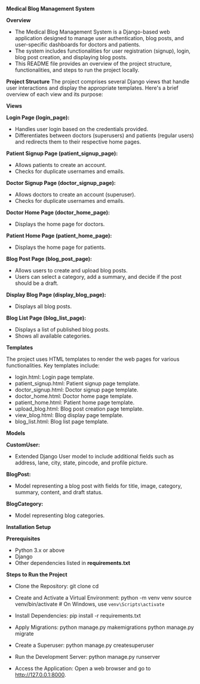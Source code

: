 **Medical Blog Management System**

**Overview**

- The Medical Blog Management System is a Django-based web application designed to manage user authentication, blog posts, and user-specific dashboards for doctors and patients. 
- The system includes functionalities for user registration (signup), login, blog post creation, and displaying blog posts.
- This README file provides an overview of the project structure, functionalities, and steps to run the project locally.

**Project Structure**
The project comprises several Django views that handle user interactions and display the appropriate templates. Here's a brief overview of each view and its purpose:

**Views**

**Login Page (login_page):**

- Handles user login based on the credentials provided.
- Differentiates between doctors (superusers) and patients (regular users) and redirects them to their respective home pages.
  

**Patient Signup Page (patient_signup_page):**

- Allows patients to create an account.
- Checks for duplicate usernames and emails.


**Doctor Signup Page (doctor_signup_page):**

- Allows doctors to create an account (superuser).
- Checks for duplicate usernames and emails.


**Doctor Home Page (doctor_home_page):**

- Displays the home page for doctors.


**Patient Home Page (patient_home_page):**

- Displays the home page for patients.


**Blog Post Page (blog_post_page):**

- Allows users to create and upload blog posts.
- Users can select a category, add a summary, and decide if the post should be a draft.


**Display Blog Page (display_blog_page):**

- Displays all blog posts.


**Blog List Page (blog_list_page):**

- Displays a list of published blog posts.
- Shows all available categories.


**Templates**

The project uses HTML templates to render the web pages for various functionalities. Key templates include:

- login.html: Login page template.
- patient_signup.html: Patient signup page template.
- doctor_signup.html: Doctor signup page template.
- doctor_home.html: Doctor home page template.
- patient_home.html: Patient home page template.
- upload_blog.html: Blog post creation page template.
- view_blog.html: Blog display page template.
- blog_list.html: Blog list page template.


**Models**

**CustomUser:**

- Extended Django User model to include additional fields such as address, lane, city, state, pincode, and profile picture.


**BlogPost:**

- Model representing a blog post with fields for title, image, category, summary, content, and draft status.


**BlogCategory:**

- Model representing blog categories.


**Installation Setup**

**Prerequisites**

- Python 3.x or above
- Django
- Other dependencies listed in **requirements.txt**


**Steps to Run the Project**

- Clone the Repository:
    git clone <repository-url>
    cd <repository-directory>
      
- Create and Activate a Virtual Environment:
    python -m venv venv
    source venv/bin/activate  # On Windows, use `venv\Scripts\activate`

- Install Dependencies:
    pip install -r requirements.txt

- Apply Migrations:
    python manage.py makemigrations
    python manage.py migrate
  
- Create a Superuser:
    python manage.py createsuperuser

- Run the Development Server:
    python manage.py runserver
  
- Access the Application:
    Open a web browser and go to http://127.0.0.1:8000.
